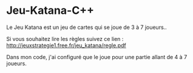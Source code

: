 # Jeu-Katana-C++

Le Jeu Katana est un jeu de cartes qui se joue de 3 à 7 joueurs..

Si vous souhaitez lire les règles suivez ce lien : http://jeuxstrategie1.free.fr/jeu_katana/regle.pdf

Dans mon code, j'ai configuré que le joue pour une partie allant de 4 à 7 joueurs.
